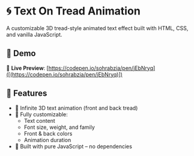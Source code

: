 # 🌀 Text On Tread Animation

A customizable 3D tread-style animated text effect built with HTML, CSS, and vanilla JavaScript.

## 🚀 Demo

🎥 **Live Preview**: [https://codepen.io/sohrabzia/pen/jEbNryq]([(https://codepen.io/sohrabzia/pen/jEbNryq)])  


## 🧩 Features

- 🔁 Infinite 3D text animation (front and back tread)
- 🎨 Fully customizable:
  - Text content
  - Font size, weight, and family
  - Front & back colors
  - Animation duration
- 🧠 Built with pure JavaScript – no dependencies



